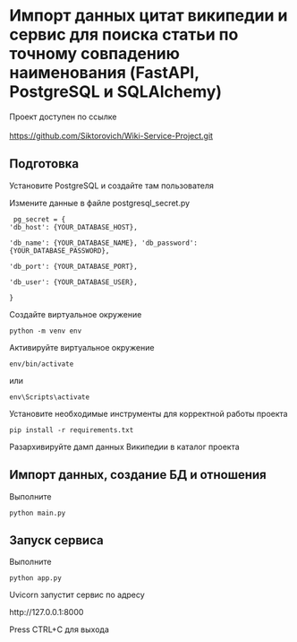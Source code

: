 <h1> Импорт данных цитат википедии и сервис для поиска статьи по точному совпадению наименования
(FastAPI, PostgreSQL и SQLAlchemy)</h1>

Проект доступен по ссылке <br>  
https://github.com/Siktorovich/Wiki-Service-Project.git

<h2>Подготовка</h2>
<p>Установите PostgreSQL и создайте там пользователя

Измените данные в файле postgresql_secret.py</p> 
<code>
pg_secret = {
    'db_host': {YOUR_DATABASE_HOST},  
    'db_name': {YOUR_DATABASE_NAME},
    'db_password': {YOUR_DATABASE_PASSWORD},  
    'db_port':  {YOUR_DATABASE_PORT},  
    'db_user': {YOUR_DATABASE_USER},  
}
</code>
<p>Создайте виртуальное окружение</p>
<code>python -m venv env</code>

<p>Активируйте виртуальное окружение</p>

<code>env/bin/activate <br></code>
<p>или </p>
<code>env\Scripts\activate <br></code>

<p>Установите необходимые инструменты для корректной работы проекта</p>
<code>pip install -r requirements.txt</code>

<p>Разархивируйте дамп данных Википедии в каталог проекта</p>

<h2>Импорт данных, создание БД и отношения</h2>

<p>Выполните</p>
<code>python main.py</code>

<h2>Запуск сервиса</h2>

<p>Выполните</p>
<code>python app.py</code>
<p>Uvicorn запустит сервис по адресу</p>
<a>http://127.0.0.1:8000</a> 
<p>Press CTRL+C для выхода</p>


